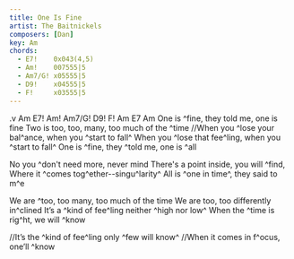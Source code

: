 ```yaml
---
title: One Is Fine
artist: The Baitnickels
composers: [Dan]
key: Am
chords:
  - E7!    0x043(4,5)
  - Am!    007555|5
  - Am7/G! x05555|5
  - D9!    x04555|5
  - F!     x03555|5
---
```

.v Am E7! Am! Am7/G! D9! F! Am E7 Am
One is ^fine, they told me, one is fine
Two is too, too, many, too much of the ^time
//When you ^lose your bal^ance, when you ^start to fall^
When you ^lose that fee^ling, when you ^start to fall^
One is ^fine, they ^told me, one is ^all

No you ^don't need more, never mind
There's a point inside, you will ^find,
Where it ^comes tog^ether--singu^larity^
All is ^one in time^, they said to m^e

We are ^too, too many, too much of the time
We are too, too differently in^clined
It’s a ^kind of fee^ling neither ^high nor low^
When the ^time is rig^ht, we will ^know

//It’s the ^kind of fee^ling only ^few will know^
//When it comes in f^ocus, one’ll ^know
